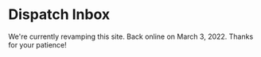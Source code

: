 # Dispatch Inbox
We're currently revamping this site. Back online on March 3, 2022. Thanks for your patience!
